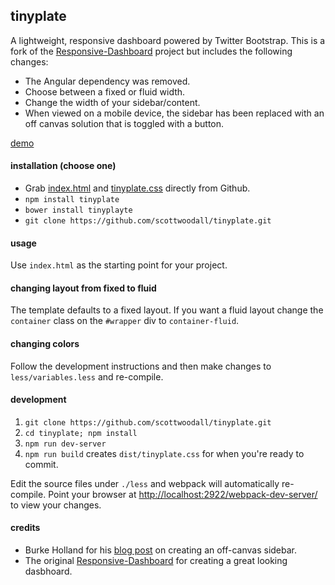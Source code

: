 ## tinyplate
A lightweight, responsive dashboard powered by Twitter Bootstrap. This is a fork of the [Responsive-Dashboard](https://github.com/Ehesp/Responsive-Dashboard) project but includes the following changes:

* The Angular dependency was removed.
* Choose between a fixed or fluid width.
* Change the width of your sidebar/content.
* When viewed on a mobile device, the sidebar has been replaced with an off canvas solution that is toggled with a button.

[demo](http://scottwoodall.com/tinyplate/)

#### installation (choose one)
* Grab [index.html](https://raw.githubusercontent.com/scottwoodall/tinyplate/master/dist/index.html) and [tinyplate.css](https://raw.githubusercontent.com/scottwoodall/tinyplate/master/dist/tinyplate.css) directly from Github.
* `npm install tinyplate`
* `bower install tinyplayte`
*  `git clone https://github.com/scottwoodall/tinyplate.git`

#### usage
Use `index.html` as the starting point for your project. 

#### changing layout from fixed to fluid
The template defaults to a fixed layout. If you want a fluid layout change the `container` class on the `#wrapper` div to `container-fluid`.

#### changing colors
Follow the development instructions and then make changes to `less/variables.less` and re-compile.

#### development
1. `git clone https://github.com/scottwoodall/tinyplate.git`
1. `cd tinyplate; npm install`
1. `npm run dev-server`
1. `npm run build` creates `dist/tinyplate.css` for when you're ready to commit.

Edit the source files under `./less` and webpack will automatically re-compile. Point your browser at [http://localhost:2922/webpack-dev-server/](http://localhost:2922/webpack-dev-server/) to view your changes.

#### credits
* Burke Holland for his [blog post](http://blogs.telerik.com/kendoui/posts/13-11-05/creating-a-rwd-off-canvas-layout-with-bootstrap-3) on creating an off-canvas sidebar.
* The original [Responsive-Dashboard](https://github.com/Ehesp/Responsive-Dashboard) for creating a great looking dasbhoard.